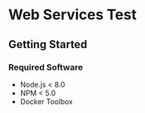 # Web Services Test

## Getting Started

### Required Software
* Node.js < 8.0
* NPM < 5.0
* Docker Toolbox


